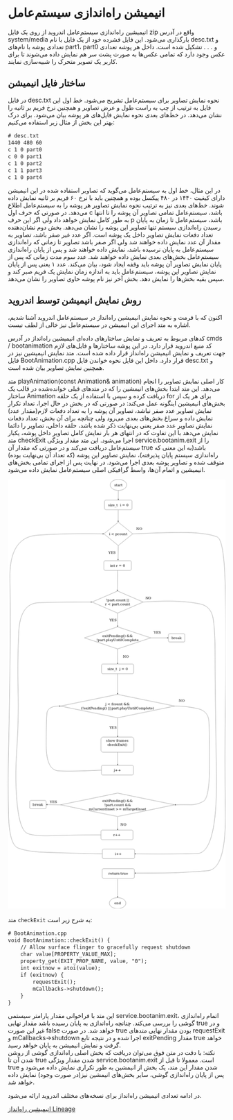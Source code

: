 # انیمیشن راه‌اندازی سیستم‌عامل

انیمیشین راه‌اندازی سیستم‌عامل اندروید از روی یک فایل zip واقع در آدرس system/media بارگذاری می‌شود. این فایل فشرده‌ خود از یک فایل با نام desc.txt و تعدادی پوشه با نام‌های part1، part0 و . . . تشکیل شده است. داخل هر پوشه تعدادی عکس وجود دارد که تمامی عکس‌ها به صورت پشت سر هم نمایش داده می‌شوند تا برای کاربر یک تصویر متحرک را شبیه‌سازی نمایند. 

## ساختار فایل انیمیشن
در فایل desc.txt نحوه نمایش تصاویر برای سیستم‌عامل تشریح می‌شود. خط اول این فایل به ترتیب از چپ به راست طول و عرض تصاویر و همچنین نرخ فریم بر ثانیه را نشان می‌دهد.
در خط‌های بعدی نحوه نمایش فایل‌های هر پوشه بیان می‌شود. برای درک بهتر این بخش از مثال زیر استفاده می‌کنیم:</br>
```
# desc.txt
1440 480 60
c 1 0 part0
c 0 0 part1
c 1 0 part2
c 1 1 part3
c 1 0 part4
```
در این مثال، خط اول به سیستم‌عامل می‌گوید که تصاویر استفاده شده در این انیمیشن دارای کیغیت ۱۴۴۰ در ۴۸۰ پیکسل بوده و همچنین باید با نرخ ۶۰ فریم بر ثانیه نمایش داده شوند. خط‌های بعدی نیز به ترتیب نحوه نمایش تصاویر هر پوشه را به سیستم‌عامل اطلاع می‌دهد. در صورتی که حرف اول c باشد، سیستم‌عامل تمامی تصاویر آن پوشه را تا انتها به طور کامل نمایش خواهد داد ولی اگر این حرف ‌p باشد، سیستم‌عامل تا زمان به پایان رسیدن راه‌اندازی سیستم تنها تصاویر این پوشه را نشان می‌دهد. بخش دوم نشان‌دهنده تعداد دفعات نمایش تصاویر داخل یک پوشه است. اگر عدد غیر صفر باشد، تصاویر به مقدار آن عدد نمایش داده خواهند شد ولی اگر صفر باشد تصاویر تا زمانی که راه‌اندازی سیستم‌عامل به پایان نرسیده باشد، نمایش داده خواهند شد و پس از پایان راه‌اندازی سیستم‌عامل بخش‌های بعدی نمایش داده خواهند شد. عدد سوم مدت زمانی که پس از پایان نمایش تصاویر آن پوشه باید وقفه ایجاد شود، بیان می‌کند. عدد ۱ یعنی پس از پایان نمایش تصاویر این پوشه، سیستم‌عامل باید به اندازه زمان نمایش یک فریم صبر کند و سپس بقیه بخش‌ها را نمایش دهد. بخش آخر نیز نام پوشه حاوی تصاویر را نشان می‌دهد.


## روش نمایش انیمیشن توسط اندروید
اکنون که با فرمت و نحوه نمایش انیمیشین راه‌انداز در سیستم‌عامل اندروید آشنا شدیم، اشاره به متد اجرای این انیمیشن در سیستم‌عامل نیز خالی از لطف نیست. 

کدهای مربوط به تعریف و نمایش ساختارهای داده‌ای انیمیشین راه‌انداز در آدرس  cmds / bootanimation  کد منبع اندروید قرار دارد. در این پوشه ساختارها و فایل‌های لازم جهت تعریف و نمایش انیمیشن راه‌انداز قرار داده شده است. متد نمایش انیمیشین نیز در فایل BootAnimation.cpp قرار دارد. داخل این فایل نحوه خواندن فایل desc.txt و همچنین نمایش تصاویر بیان شده است. 

متد playAnimation(const Animation& animation) کار اصلی نمایش تصاویر را انجام می‌دهد. این متد ابتدا بخش‌های انیمشین را که در متد‌های قبلی خوانده‌شده در قالب یک ساختار ‌Animation دریافت کرده و سپس با استفاده از یک حلقه for برای هر یک از بخش‌های انیمیشین اینگونه عمل می‌کند: در صورتی که در بخش در حال اجرا، تعداد تکرار نمایش تصاویر عدد صفر نباشد، تصاویر آن پوشه را به تعداد دفعات لازم(مقدار عدد) نمایش داده و سراغ بخش‌های بعدی می‌رود ولی چنانچه برای آن بخش، تعداد دفعات نمایش تصاویر عدد صفر یعنی بی‌نهایت ذکر شده باشد، حلقه داخلی، تصاویر را د‌ائما نمایش می‌دهد با این تفاوت که در انتهای هر بار نمایش کامل تصاویر داخل پوشه، یکبار متد checkExit اجرا می‌شود. این متد مقدار ویژگی service.bootanim.exit را از سیستم‌عامل دریافت می‌کند و در صورتی‌ که مقدار آن true باشد(به این معنی که راه‌اندازی سیستم‌ پایان پذیرفته)، نمایش تصاویر این پوشه (که تعداد آن بی‌نهایت بوده) متوقف شده و تصاویر پوشه بعدی اجرا می‌شود. در نهایت پس از اجرای تمامی بخش‌های انیمیشین و اتمام آن‌ها، واسط گرافیکی اصلی سیستم‌عامل نمایش داده می‌شود.

![فلوچارت نمایش انیمیشن راه‌اندازی اندروید](animation_flowchart2.png)


متد `checkExit` به شرح زیر است:

```
# BootAnimation.cpp
void BootAnimation::checkExit() {
    // Allow surface flinger to gracefully request shutdown
    char value[PROPERTY_VALUE_MAX];
    property_get(EXIT_PROP_NAME, value, "0");
    int exitnow = atoi(value);
    if (exitnow) {
        requestExit();
        mCallbacks->shutdown();
    }
}
```

این متد با فراخوانی مقدار پارامتر سیستمی service.bootanim.exit، اتمام راه‌اندازی گوشی را بررسی می‌کند. چنانچه راه‌اندازی به پایان رسیده باشد مقدار نهایی true و در غیر این صورت false خواهد شد. در صورت true بودن مقدار نهایی متدهای requestExit و mCallbacks->shutdown اجرا شده و در نتیجه تابع exitPending مقدار true خواهد گرفت و نمایش انیمیشن به پایان خواهد رسید.<br/>
نکته: با دقت در متن فوق می‌توان دریافت که بخش اصلی راه‌اندازی گوشی از روشن شدن آن تا true شدن مقدار ویژگی service.bootanim.exit است. معمولا تا قبل از true شدن مقدار این متد، یک بخش از انیمشین به طور تکراری نمایش داده می‌شود و پس از پایان راه‌اندازی گوشی، سایر بخش‌های انیمشین نیز(در صورت وجود) نمایش داده خواهد شد. 

در ادامه تعدادی انیمیشن راه‌انداز برای نسخه‌های مختلف اندروید ارائه می‌شود.

[انیمیشین راه‌انداز Lineage](bootanimation.zip)

